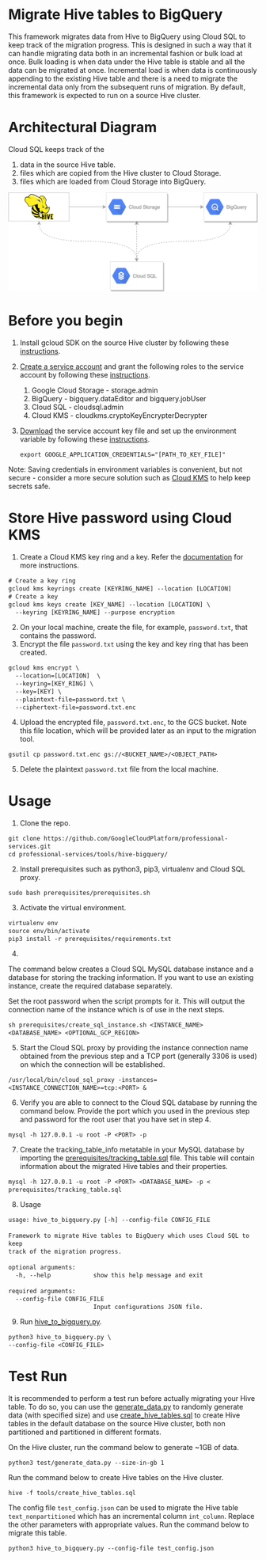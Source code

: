 # Migrate Hive tables to BigQuery

This framework migrates data from Hive to BigQuery using Cloud SQL to keep track of the migration progress. This is designed in such a way that it can handle migrating data both in an incremental fashion or bulk load at once. Bulk loading is when data under the Hive table is stable and all the data can be migrated at once. Incremental load is when data is continuously appending to the existing Hive table and there is a need to migrate the incremental data only from the subsequent runs of migration.
By default, this framework is expected to run on a source Hive cluster.

# Architectural Diagram
Cloud SQL keeps track of the
1. data in the source Hive table.
2. files which are copied from the Hive cluster to Cloud Storage.
3. files which are loaded from Cloud Storage into BigQuery.

![Alt text](architectural_diagram.png?raw=true)

# Before you begin
1. Install gcloud SDK on the source Hive cluster by following these [instructions](https://cloud.google.com/sdk/install).
2. [Create a service account](https://cloud.google.com/iam/docs/creating-managing-service-accounts#creating_a_service_account) and grant the following roles to the service account by following these [instructions](https://cloud.google.com/iam/docs/granting-roles-to-service-accounts#granting_access_to_a_service_account_for_a_resource).
	1. Google Cloud Storage - storage.admin
	2. BigQuery - bigquery.dataEditor and bigquery.jobUser
	3. Cloud SQL - cloudsql.admin
	4. Cloud KMS - cloudkms.cryptoKeyEncrypterDecrypter
3. [Download](https://cloud.google.com/iam/docs/creating-managing-service-account-keys#creating_service_account_keys) the service account key file and set up the environment variable by following these [instructions](https://cloud.google.com/docs/authentication/getting-started#setting_the_environment_variable). 

	```
	export GOOGLE_APPLICATION_CREDENTIALS="[PATH_TO_KEY_FILE]"
	```
Note: Saving credentials in environment variables is convenient, but not secure - consider a more secure solution such as [Cloud KMS](https://cloud.google.com/kms/) to help keep secrets safe.

# Store Hive password using Cloud KMS
1. Create a Cloud KMS key ring and a key. Refer the 
[documentation](https://cloud.google.com/kms/docs/creating-keys#top_of_page) for more instructions.
```
# Create a key ring
gcloud kms keyrings create [KEYRING_NAME] --location [LOCATION]
# Create a key
gcloud kms keys create [KEY_NAME] --location [LOCATION] \
  --keyring [KEYRING_NAME] --purpose encryption
```

2. On your local machine, create the file, for example, `password.txt`, that 
contains the password.
3. Encrypt the file `password.txt` using the key and key ring that has been created.
```
gcloud kms encrypt \
  --location=[LOCATION]  \
  --keyring=[KEY_RING] \
  --key=[KEY] \
  --plaintext-file=password.txt \
  --ciphertext-file=password.txt.enc
```
4. Upload the encrypted file, `password.txt.enc`, to the GCS bucket. Note this 
file location, which will be provided later as an input to the migration tool.
```
gsutil cp password.txt.enc gs://<BUCKET_NAME>/<OBJECT_PATH>
```
5. Delete the plaintext `password.txt` file from the local machine.
# Usage

1. Clone the repo.
```
git clone https://github.com/GoogleCloudPlatform/professional-services.git
cd professional-services/tools/hive-bigquery/
```
2. Install prerequisites such as python3, pip3, virtualenv and Cloud SQL proxy.
```
sudo bash prerequisites/prerequisites.sh
```
3. Activate the virtual environment.
```
virtualenv env
source env/bin/activate
pip3 install -r prerequisites/requirements.txt
```
4.  
The command below creates a Cloud SQL MySQL database instance and a database for 
storing the tracking information. If you want to use an existing instance, create the
required database separately.

Set the root password when the script prompts for it. 
This will output the connection name of the instance which is of use in the 
next steps.
```
sh prerequisites/create_sql_instance.sh <INSTANCE_NAME> <DATABASE_NAME> <OPTIONAL_GCP_REGION>
```
5. Start the Cloud SQL proxy by providing the instance connection name obtained 
from the previous step and a TCP port (generally 3306 is used) on which the 
connection will be established.
```
/usr/local/bin/cloud_sql_proxy -instances=<INSTANCE_CONNECTION_NAME>=tcp:<PORT> &
```
6. Verify you are able to connect to the Cloud SQL database by running the 
command below. Provide the port which you used in the previous step and password 
for the root user that you have set in step 4.
```
mysql -h 127.0.0.1 -u root -P <PORT> -p
```
7. Create the tracking_table_info metatable in your MySQL database by importing 
the [prerequisites/tracking_table.sql](prerequisites/tracking_table.sql) file.
This table will contain information about the migrated Hive tables and their properties.
```
mysql -h 127.0.0.1 -u root -P <PORT> <DATABASE_NAME> -p < prerequisites/tracking_table.sql
```

8. Usage
```
usage: hive_to_bigquery.py [-h] --config-file CONFIG_FILE

Framework to migrate Hive tables to BigQuery which uses Cloud SQL to keep
track of the migration progress.

optional arguments:
  -h, --help            show this help message and exit

required arguments:
  --config-file CONFIG_FILE
                        Input configurations JSON file.
```
9. Run [hive_to_bigquery.py](hive_to_bigquery.py).
 ```
 python3 hive_to_bigquery.py \
 --config-file <CONFIG_FILE>
```

# Test Run
It is recommended to perform a test run before actually migrating your Hive 
table. To do so, you can use the [generate_data.py](test/generate_data.py) to 
randomly generate data (with specified size) and use 
[create_hive_tables.sql](test/create_hive_tables.sql) to create Hive tables in 
the default database on the source Hive cluster, both non partitioned and 
partitioned in different formats.

On the Hive cluster, run the command below to generate ~1GB of data.
```
python3 test/generate_data.py --size-in-gb 1
```
Run the command below to create Hive tables on the Hive cluster.
```
hive -f tools/create_hive_tables.sql
```
The config file `test_config.json` can be used to migrate the Hive table
`text_nonpartitioned` which has an incremental column `int_column`. Replace the 
other parameters with appropriate values. Run the command below to migrate
this table.
```
python3 hive_to_bigquery.py --config-file test_config.json
```